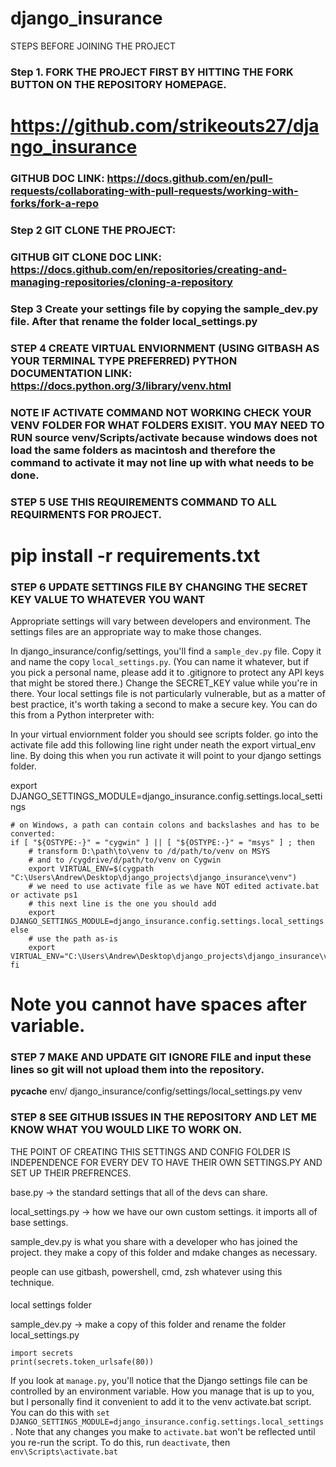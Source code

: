 # django_insurance

STEPS BEFORE JOINING THE PROJECT 
### Step 1. FORK THE PROJECT FIRST BY HITTING THE FORK BUTTON ON THE REPOSITORY HOMEPAGE. 
# https://github.com/strikeouts27/django_insurance

### GITHUB DOC LINK: https://docs.github.com/en/pull-requests/collaborating-with-pull-requests/working-with-forks/fork-a-repo

### Step 2 GIT CLONE THE PROJECT: 
### GITHUB GIT CLONE DOC LINK: https://docs.github.com/en/repositories/creating-and-managing-repositories/cloning-a-repository

### Step 3 Create your settings file by copying the sample_dev.py file. After that rename the folder local_settings.py

### STEP 4 CREATE VIRTUAL ENVIORNMENT (USING GITBASH AS YOUR TERMINAL TYPE PREFERRED)  PYTHON DOCUMENTATION LINK: https://docs.python.org/3/library/venv.html

### NOTE IF ACTIVATE COMMAND NOT WORKING CHECK YOUR VENV FOLDER FOR WHAT FOLDERS EXISIT. YOU MAY NEED TO RUN source venv/Scripts/activate because windows does not load the same folders as macintosh and therefore the command to activate it may not line up with what needs to be done. 

### STEP 5 USE THIS REQUIREMENTS COMMAND TO ALL REQUIRMENTS FOR PROJECT. 
# pip install -r requirements.txt

### STEP 6 UPDATE SETTINGS FILE BY CHANGING THE SECRET KEY VALUE TO WHATEVER YOU WANT
Appropriate settings will vary between developers and environment. The settings files are an appropriate way to make those changes.

In django_insurance/config/settings, you'll find a `sample_dev.py` file. Copy it and name the copy `local_settings.py`. (You can name it whatever, but if you pick a personal name, please add it to .gitignore to protect any API keys that might be stored there.) Change the SECRET_KEY value while you're in there. Your local settings file is not particularly vulnerable, but as a matter of best practice, it's worth taking a second to make a secure key. You can do this from a Python interpreter with:

In your virtual enviornment folder you should see scripts folder. go into the activate file add this following line right under neath the export virtual_env line. By doing this when you run activate it will point to your django settings folder. 

export DJANGO_SETTINGS_MODULE=django_insurance.config.settings.local_settings

```
# on Windows, a path can contain colons and backslashes and has to be converted:
if [ "${OSTYPE:-}" = "cygwin" ] || [ "${OSTYPE:-}" = "msys" ] ; then
    # transform D:\path\to\venv to /d/path/to/venv on MSYS
    # and to /cygdrive/d/path/to/venv on Cygwin
    export VIRTUAL_ENV=$(cygpath "C:\Users\Andrew\Desktop\django_projects\django_insurance\venv")
    # we need to use activate file as we have NOT edited activate.bat or activate ps1
    # this next line is the one you should add 
    export DJANGO_SETTINGS_MODULE=django_insurance.config.settings.local_settings
else
    # use the path as-is
    export VIRTUAL_ENV="C:\Users\Andrew\Desktop\django_projects\django_insurance\venv"
fi
```
# Note you cannot have spaces after variable.

### STEP 7 MAKE AND UPDATE GIT IGNORE FILE and input these lines so git will not upload them into the repository. 

__pycache__
env/
django_insurance/config/settings/local_settings.py
venv

### STEP 8 SEE GITHUB ISSUES IN THE REPOSITORY AND LET ME KNOW WHAT YOU WOULD LIKE TO WORK ON. 

THE POINT OF CREATING THIS SETTINGS AND CONFIG FOLDER IS INDEPENDENCE FOR EVERY DEV TO HAVE THEIR OWN SETTINGS.PY AND SET UP THEIR PREFRENCES. 

base.py -> the standard settings that all of the devs can share.

local_settings.py -> how we have our own custom settings. it imports all of base settings.

sample_dev.py is what you share with a developer who has joined the project. they make a copy of this folder and mdake changes as necessary.

people can use gitbash, powershell, cmd, zsh whatever using this technique.

####

local settings folder

sample_dev.py -> make a copy of this folder and rename the folder local_settings.py

```
import secrets
print(secrets.token_urlsafe(80))
```

If you look at `manage.py`, you'll notice that the Django settings file can be controlled by an environment variable. How you manage that is up to you, but I personally find it convenient to add it to the venv activate.bat script. You can do this with `set DJANGO_SETTINGS_MODULE=django_insurance.config.settings.local_settings`. Note that any changes you make to `activate.bat` won't be reflected until you re-run the script. To do this, run `deactivate`, then `env\Scripts\activate.bat`

